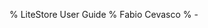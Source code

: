 % LiteStore User Guide
% Fabio Cevasco
% -

<style>
img {
  max-width: 100%;  
}
pre code {
  word-wrap: break-word;
  overflow-wrap: break-word;
}
</style>
